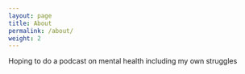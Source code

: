 ```yaml
---
layout: page
title: About
permalink: /about/
weight: 2
---
```


Hoping to do a podcast on mental health including my own struggles  
